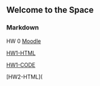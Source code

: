 ## Welcome to the Space



### Markdown
HW 0
[Moodle](https://moodle.boun.edu.tr/login/login.php)


[HW1-HTML](https://bu-ie-360.github.io/spring22-fatihsahin/HW1_MD.html)

[HW1-CODE](https://github.com/BU-IE-360/spring22-fatihsahin/blob/gh-pages/Only_code.Rmd)

[HW2-HTML](
